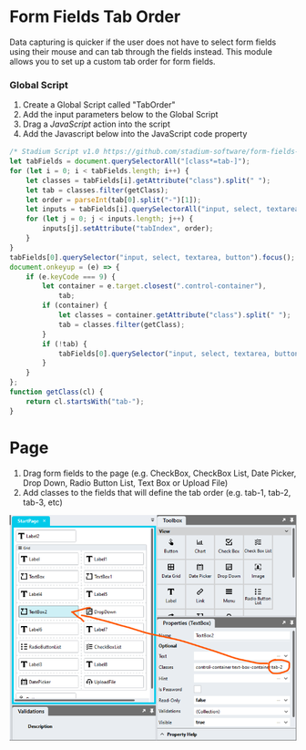 # Form Fields Tab Order

Data capturing is quicker if the user does not have to select form fields using their mouse and can tab through the fields instead. This module allows you to set up a custom tab order for form fields. 

### Global Script
1. Create a Global Script called "TabOrder"
2. Add the input parameters below to the Global Script
3. Drag a *JavaScript* action into the script
4. Add the Javascript below into the JavaScript code property
```javascript
/* Stadium Script v1.0 https://github.com/stadium-software/form-fields-tab-order */
let tabFields = document.querySelectorAll("[class*=tab-]");
for (let i = 0; i < tabFields.length; i++) {
    let classes = tabFields[i].getAttribute("class").split(" ");
    let tab = classes.filter(getClass);
    let order = parseInt(tab[0].split("-")[1]);
    let inputs = tabFields[i].querySelectorAll("input, select, textarea, button:not(.datepicker-btn)");
    for (let j = 0; j < inputs.length; j++) {
        inputs[j].setAttribute("tabIndex", order);
    }
}
tabFields[0].querySelector("input, select, textarea, button").focus();
document.onkeyup = (e) => {
    if (e.keyCode === 9) {
        let container = e.target.closest(".control-container"),
            tab;
        if (container) {
            let classes = container.getAttribute("class").split(" ");
            tab = classes.filter(getClass);
        }
        if (!tab) {
            tabFields[0].querySelector("input, select, textarea, button:not(.datepicker-btn)").focus();
        }
    }
};
function getClass(cl) {
    return cl.startsWith("tab-");
}
```

# Page
1. Drag form fields to the page (e.g. CheckBox, CheckBox List, Date Picker, Drop Down, Radio Button List, Text Box or Upload File)
2. Add classes to the fields that will define the tab order (e.g. tab-1, tab-2, tab-3, etc)

![](images/tab-order-class.png)